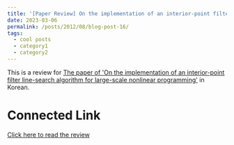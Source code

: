 ```yaml
---
title: '[Paper Review] On the implementation of an interior-point filter line-search algorithm for large-scale nonlinear programming'
date: 2023-03-06
permalink: /posts/2012/08/blog-post-16/
tags:
  - cool posts
  - category1
  - category2
---
```


This is a review for [The paper of 'On the implementation of an interior-point filter line-search algorithm for large-scale nonlinear programming'](https://dominoweb.draco.res.ibm.com/reports/RC23149.pdf) in Korean.

Connected Link
======

[Click here to read the review](https://blog.naver.com/ehddbs1213/223036399722)
